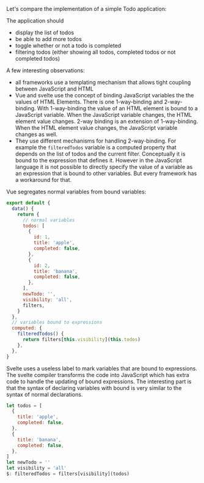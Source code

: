 Let's compare the implementation of a simple Todo application:

The application should

- display the list of todos
- be able to add more todos
- toggle whether or not a todo is completed
- filtering todos (either showing all todos, completed todos or not completed todos)

A few interesting observations:

- all frameworks use a templating mechanism that allows tight coupling between JavaScript and HTML
- Vue and svelte use the concept of binding JavaScript variables the the values of HTML Elements. There is one 1-way-binding and 2-way-binding. With 1-way-binding the value of an HTML element is bound to a JavaScript variable. When the JavaScript variable changes, the HTML element value changes. 2-way binding is an extension of 1-way-binding. When the HTML element value changes, the JavaScript variable changes as well.
- They use different mechanisms for handling 2-way-binding. For example the `filteredTodos` variable is a computed property that depends on the list of todos and the current filter. Conceptually it is bound to the expression that defines it. However in the JavaScript language it is not possible to directly specify the value of a variable as an expression that is bound to other variables. But every framework has a workaround for that.

Vue segregates normal variables from bound variables:

```js
export default {
  data() {
    return {
      // normal variables
      todos: [
        {
          id: 1,
          title: 'apple',
          completed: false,
        },
        {
          id: 2,
          title: 'banana',
          completed: false,
        },
      ],
      newTodo: '',
      visibility: 'all',
      filters,
    }
  },
  // variables bound to expressions
  computed: {
    filteredTodos() {
      return filters[this.visibility](this.todos)
    },
  },
}
```

Svelte uses a useless label to mark variables that are bound to expressions. The svelte compiler transforms the code into JavaScript which has extra code to handle the updating of bound expressions. The interesting part is that the syntax of declaring variables with bound is very similar to the syntax of normal declarations.

```js
let todos = [
  {
    title: 'apple',
    completed: false,
  },
  {
    title: 'banana',
    completed: false,
  },
]
let newTodo = ''
let visibility = 'all'
$: filteredTodos = filters[visibility](todos)
```
